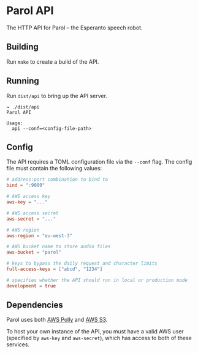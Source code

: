 # Parol API

The HTTP API for Parol – the Esperanto speech robot.

## Building

Run `make` to create a build of the API.

## Running

Run `dist/api` to bring up the API server.

```
→ ./dist/api
Parol API

Usage:
  api --conf=<config-file-path>
```

## Config

The API requires a TOML configuration file via the `--conf` flag.
The config file must contain the following values:

```toml
# address:port combination to bind to
bind = ":9000"

# AWS access key
aws-key = "..."

# AWS access secret
aws-secret = "..."

# AWS region
aws-region = "eu-west-3"

# AWS bucket name to store audio files
aws-bucket = "parol"

# keys to bypass the daily request and character limits
full-access-keys = ["abcd", "1234"]

# specifies whether the API should run in local or production mode
development = true
```

## Dependencies

Parol uses both [AWS Polly](https://aws.amazon.com/polly) and [AWS S3](https://aws.amazon.com/s3).

To host your own instance of the API, you must have a valid AWS user (specified by `aws-key` and `aws-secret`), which has access to both of these services.

